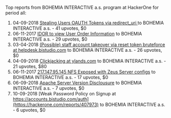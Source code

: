 Top reports from BOHEMIA INTERACTIVE a.s. program at HackerOne for period all:

1. 04-09-2018 [Stealing Users OAUTH Tokens via redirect_uri ](https://hackerone.com/reports/405100) to BOHEMIA INTERACTIVE a.s. - 41 upvotes, $0
2. 06-11-2017 [IDOR to view User Order Information](https://hackerone.com/reports/287789) to BOHEMIA INTERACTIVE a.s. - 29 upvotes, $0
3. 03-04-2018 [(Possible) staff account takeover via reset token bruteforce at helpdesk.bistudio.com](https://hackerone.com/reports/332632) to BOHEMIA INTERACTIVE a.s. - 26 upvotes, $0
4. 04-09-2018 [Clickjacking at ylands.com](https://hackerone.com/reports/405342) to BOHEMIA INTERACTIVE a.s. - 21 upvotes, $80
5. 06-11-2017 [217.147.95.145 NFS Exposed with Zeus Server configs](https://hackerone.com/reports/287837) to BOHEMIA INTERACTIVE a.s. - 17 upvotes, $0
6. 06-09-2018 [Apache Server Version Disclousure](https://hackerone.com/reports/406388) to BOHEMIA INTERACTIVE a.s. - 7 upvotes, $0
7. 10-09-2018 [Weak Password Policy on Signup at https://accounts.bistudio.com/auth](https://hackerone.com/reports/407973) to BOHEMIA INTERACTIVE a.s. - 6 upvotes, $0
